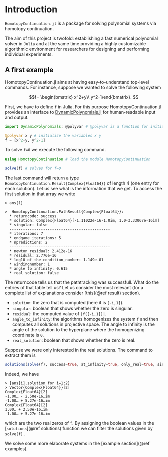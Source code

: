 # Introduction
`HomotopyContinuation.jl` is a package for solving polynomial systems via homotopy continuation.

The aim of this project is twofold: establishing a fast numerical polynomial solver in `Julia` and at the same time providing a highly customizable algorithmic environment for researchers for designing and performing individual experiments.

## A first example
HomotopyContinuation.jl aims at having easy-to-understand top-level commands. For instance, suppose we wanted to solve the following system

```math
f= \begin{bmatrix} x^2+y\\ y^2-1\end{bmatrix}.  
```

First, we have to define ``f`` in Julia. For this purpose
HomotopyContinuation.jl provides an interface to [DynamicPolynomials.jl](https://github.com/JuliaAlgebra/DynamicPolynomials.jl) for human-readable input and output.

```julia
import DynamicPolynomials: @polyvar # @polyvar is a function for initializing variables.

@polyvar x y # initialize the variables x y
f = [x^2+y, y^2-1]
```

To solve  ``f=0`` we execute the following command.

```julia
using HomotopyContinuation # load the module HomotopyContinuation

solve(f) # solves for f=0
```

The last command will return a type `HomotopyContinuation.Result{Complex{Float64}}` of length 4 (one entry for each solution). Let us see what is the information that we get. To access the first solution in that array we write
```julia-repl
> ans[1]

>  HomotopyContinuation.PathResult{Complex{Float64}}:
  * returncode: success
  * solution: Complex{Float64}[-1.11022e-16-1.0im, 1.0-3.33067e-16im]
  * singular: false
  ---------------------------------------------
  * iterations: 7
  * endgame iterations: 5
  * npredictions: 2
  ---------------------------------------------
  * newton_residual: 2.412e-16
  * residual: 2.776e-16
  * log10 of the condition_number: 1.149e-01
  * windingnumber: 1
  * angle to infinity: 0.615
  * real solution: false
```
The returncode tells us that the pathtracking was successfull. What do the entries of that table tell us? Let us consider the most relevant (for a complete list of explanations consider [this](@ref result) section).

- `solution`: the zero that is computed (here it is ``[-i,1]``).
- `singular`: boolean that shows whether the zero is singular.
- `residual`: the computed value of ``|f([-i,1])|``.
- `angle_to_infinity`: the algorithms homogenizes the system ``f`` and then computes all solutions in projective space. The angle to infinity is the angle of the solution to the hyperplane where the homogenizing coordinate is ``0``.
-  `real_solution`: boolean that shows whether the zero is real.

Suppose we were only interested in the real solutions. The command to extract them is
```julia
solutions(solve(f), success=true, at_infinity=true, only_real=true, singular=true)
```
Indeed, we have
```julia-repl
> [ans[i].solution for i=1:2]
> Vector{Complex{Float64}}[2]
Complex{Float64}[2]
-1.00… - 2.50e-16…im
-1.00… + 5.27e-16…im
Complex{Float64}[2]
1.00… + 2.50e-16…im
-1.00… + 5.27e-16…im
```
which are the two real zeros of `f`. By assigning the boolean values in the [`solutions`](@ref solutions) function we can filter the solutions given by `solve(f)` .

We solve some more elaborate systems in the [example section](@ref examples).

